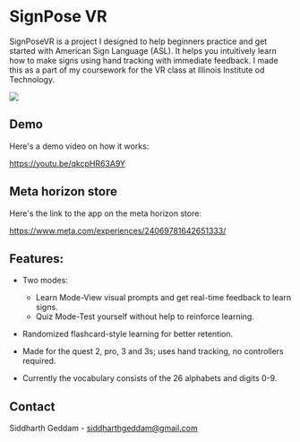 
# SignPose VR

SignPoseVR is a project I designed to help beginners practice and get started with American Sign Language (ASL). It helps you intuitively learn how to make signs using hand tracking with immediate feedback. I made this as a part of my coursework for the VR class at Illinois Institute od Technology.

![](https://raw.githubusercontent.com/Somanyloopholes/SignPoseVR/main/demoGIF.gif)

## Demo

Here's a demo video on how it works:

https://youtu.be/qkcpHR63A9Y 

## Meta horizon store

Here's the link to the app on the meta horizon store:

https://www.meta.com/experiences/24069781642651333/

 ## Features:

- Two modes:
    * Learn Mode-View visual prompts and get real-time feedback to learn signs.
    * Quiz Mode-Test yourself without help to reinforce learning.

- Randomized flashcard-style learning for better retention.

- Made for the quest 2, pro, 3 and 3s; uses hand tracking, no controllers required.

- Currently the vocabulary consists of the 26 alphabets and digits 0-9.


## Contact

Siddharth Geddam - siddharthgeddam@gmail.com

